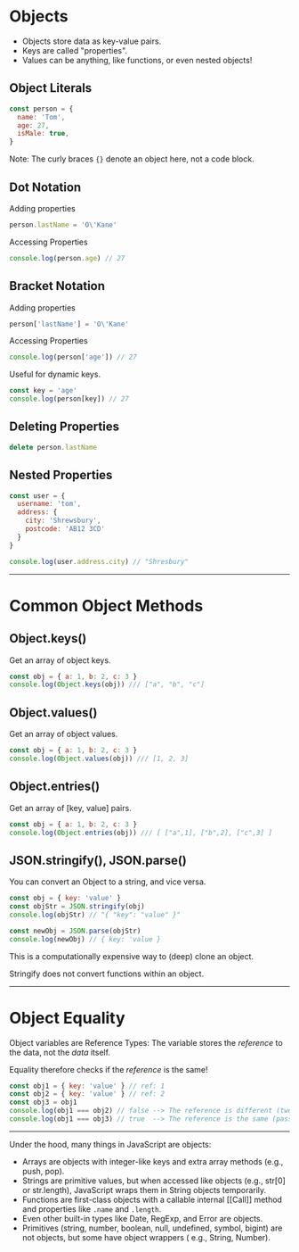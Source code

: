 # Objects

* Objects store data as key-value pairs.
* Keys are called "properties".
* Values can be anything, like functions, or even nested objects!

## Object Literals

```javascript
const person = {
  name: 'Tom',
  age: 27,
  isMale: true,
}
```

Note: The curly braces `{}` denote an object here, not a code block.

## Dot Notation

Adding properties

```javascript
person.lastName = 'O\'Kane'
```

Accessing Properties

```javascript
console.log(person.age) // 27
```

## Bracket Notation

Adding properties

```javascript
person['lastName'] = 'O\'Kane'
```

Accessing Properties

```javascript
console.log(person['age']) // 27
```

Useful for dynamic keys.

```javascript
const key = 'age'
console.log(person[key]) // 27
```

## Deleting Properties

```javascript
delete person.lastName
```

## Nested Properties

```javascript
const user = {
  username: 'tom',
  address: {
    city: 'Shrewsbury',
    postcode: 'AB12 3CD'
  }
}

console.log(user.address.city) // "Shresbury"
```

---

# Common Object Methods

## Object.keys()

Get an array of object keys.

```javascript
const obj = { a: 1, b: 2, c: 3 }
console.log(Object.keys(obj)) /// ["a", "b", "c"]
```

## Object.values()

Get an array of object values.

```javascript
const obj = { a: 1, b: 2, c: 3 }
console.log(Object.values(obj)) /// [1, 2, 3]
```

## Object.entries()

Get an array of [key, value] pairs.

```javascript
const obj = { a: 1, b: 2, c: 3 }
console.log(Object.entries(obj)) /// [ ["a",1], ["b",2], ["c",3] ]
```

## JSON.stringify(), JSON.parse()

You can convert an Object to a string, and vice versa.

```javascript
const obj = { key: 'value' }
const objStr = JSON.stringify(obj)
console.log(objStr) // "{ "key": "value" }"

const newObj = JSON.parse(objStr)
console.log(newObj) // { key: 'value }
```

This is a computationally expensive way to (deep) clone an object.

Stringify does not convert functions within an object.

---

# Object Equality

Object variables are Reference Types:
The variable stores the _reference_ to the data, not the _data_ itself.

Equality therefore checks if the _reference_ is the same!

```javascript
const obj1 = { key: 'value' } // ref: 1
const obj2 = { key: 'value' } // ref: 2
const obj3 = obj1
console.log(obj1 === obj2) // false --> The reference is different (two objects)
console.log(obj1 === obj3) // true  --> The reference is the same (passed between them)
```

---

Under the hood, many things in JavaScript are objects:

* Arrays are objects with integer-like keys and extra array methods (e.g., push, pop).
* Strings are primitive values, but when accessed like objects (e.g., str[0] or str.length), JavaScript wraps them in
  String objects temporarily.
* Functions are first-class objects with a callable internal [[Call]] method and properties like `.name` and `.length`.
* Even other built-in types like Date, RegExp, and Error are objects.
* Primitives (string, number, boolean, null, undefined, symbol, bigint) are not objects, but some have object wrappers (
  e.g., String, Number).
